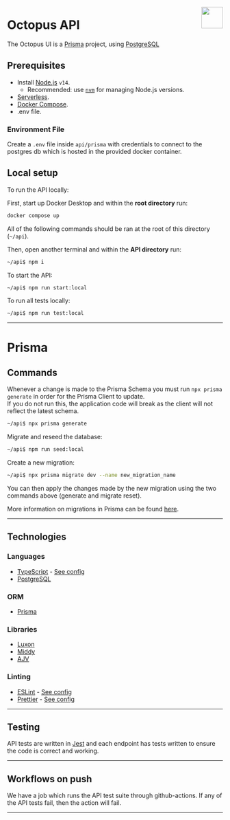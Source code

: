 <img src="https://www.jisc.ac.uk/sites/all/themes/jisc_clean/img/jisc-logo.svg" align="right" width=50 height=50/><h1 align="left">Octopus API</h1>

The Octopus UI is a [Prisma](https://www.prisma.io/) project, using [PostgreSQL](https://www.postgresql.org/)

## Prerequisites

-   Install [Node.js](https://github.com/nodejs/node) `v14`.
    -   Recommended: use [`nvm`](https://github.com/nvm-sh/nvm) for managing Node.js versions.
-   [Serverless](https://www.serverless.com/).
-   [Docker Compose](https://docs.docker.com/get-docker/).
-   .env file.

### Environment File

Create a `.env` file inside `api/prisma` with credentials to connect to the postgres db which is hosted in the provided docker container.

## Local setup

To run the API locally:

First, start up Docker Desktop and within the **root directory** run:

```bash
docker compose up
```

All of the following commands should be ran at the root of this directory (`~/api`).

Then, open another terminal and within the **API directory** run:

```bash
~/api$ npm i
```

To start the API:

```bash
~/api$ npm run start:local
```

To run all tests locally:

```bash
~/api$ npm run test:local
```

---

# Prisma

## Commands

Whenever a change is made to the Prisma Schema you must run `npx prisma generate` in order for the Prisma Client to update.  
If you do not run this, the application
code will break as the client will not reflect the latest schema.

```bash
~/api$ npx prisma generate
```

Migrate and reseed the database:

```bash
~/api$ npm run seed:local
```

Create a new migration:

```bash
~/api$ npx prisma migrate dev --name new_migration_name
```

You can then apply the changes made by the new migration using the two commands above (generate and migrate reset).

More information on migrations in Prisma can be found [here]('https://www.prisma.io/docs/concepts/components/prisma-migrate').

---

## Technologies

### Languages

-   [TypeScript]('https://www.typescriptlang.org/') - [See config]('./tsconfig.json')
-   [PostgreSQL](https://www.postgresql.org/)

### ORM

-   [Prisma]('https://www.prisma.io/')

### Libraries

-   [Luxon]('https://moment.github.io/luxon/')
-   [Middy]('https://middy.js.org/')
-   [AJV]('https://ajv.js.org/')

### Linting

-   [ESLint]('https://eslint.org/') - [See config]('./.eslintrc.json')
-   [Prettier]('https://prettier.io/') - [See config]('./.prettierrc.json')

---

## Testing

API tests are written in [Jest]('https://jestjs.io/') and each endpoint has tests written to ensure the code is correct and working.

---

## Workflows on push

We have a job which runs the API test suite through github-actions. If any of the API tests fail, then the action will fail.

---
